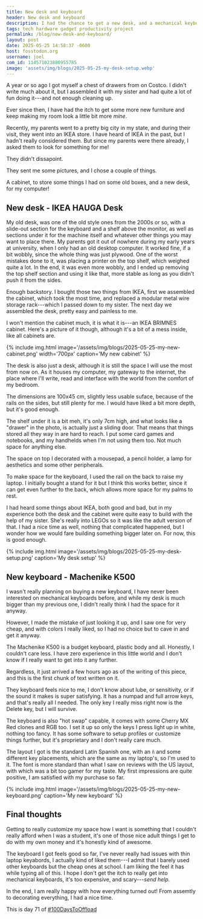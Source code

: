 ```yaml
---
title: New desk and keyboard
header: New desk and keyboard
description: I had the chance to get a new desk, and a mechanical keyboard while we are at it, so now I got a new setup! Very productive stuff.
tags: tech hardware gadget productivity project
permalink: /blog/new-desk-and-keyboard/
layout: post
date: 2025-05-25 14:58:37 -0600
host: fosstodon.org
username: joel
com_id: 114571023880955785
image: 'assets/img/blogs/2025-05-25-my-desk-setup.webp'
---
```


A year or so ago I got myself a chest of drawers from on Costco. I didn't write much about it, but I assembled it with my sister and had quite a lot of fun doing it---and not enough cleaning up. 

Ever since then, I have had the itch to get some more new furniture and keep making my room look a little bit more *mine*.

Recently, my parents went to a pretty big city in my state, and during their visit, they went into an IKEA store. I have heard of IKEA in the past, but I hadn't really considered them. But since my parents were there already, I asked them to look for something for me!

They didn't dissapoint.

They sent me some píctures, and I chose a couple of things.

A cabinet, to store some things I had on some old boxes, and a new desk, for my computer!


## New desk - IKEA HAUGA Desk

My old desk, was one of the old style ones from the 2000s or so, with a slide-out section for the keyboard and a shelf above the monitor, as well as sections under it for the machine itself and whatever other things you may want to place there. My parents got it out of nowhere during my early years at university, when I only had an old desktop computer. It worked fine, if a bit wobbly, since the whole thing was just plywood. One of the worst mistakes done to it, was placing a printer on the top shelf, which weighed quite a lot. In the end, it was even more wobbly, and I ended up removing the top shelf section and using it like that, more stable as long as you didn't push it from the sides.

Enough backstory. I bought those two things from IKEA, first we assembled the cabinet, which took the most time, and replaced a modular metal wire storage rack---which I passed down to my sister. The next day we assembled the desk, pretty easy and painless to me.

I won't mention the cabinet much, it is what it is---an IKEA BRIMNES cabinet. Here's a picture of it though, although it's a bit of a mess inside, like all cabinets are.

{% include img.html image='/assets/img/blogs/2025-05-25-my-new-cabinet.png' width='700px' caption='My new cabinet' %}

The desk is also just a desk, although it is still the space I will use the most from now on. As it houses my computer, my gateway to the internet, the place where I'll write, read and interface with the world from the comfort of my bedroom.

The dimensions are 100x45 cm, slightly less usable suface, because of the rails on the sides, but still plenty for me. I would have liked a bit more depth, but it's good enough.

The shelf under it is a bit meh, it's only 7cm high, and what looks like a "drawer" in the photo, is actually just a sliding door. That means that things stored all they way in are hard to reach. I put some card games and notebooks, and my handhelds when I'm not using them too. Not much space for anything else.

The space on top I decorated with a mousepad, a pencil holder, a lamp for aesthetics and some other peripherals.

To make space for the keyboard, I used the rail on the back to raise my laptop. I initially bought a stand for it but I think this works better, since it can get even further to the back, which allows more space for my palms to rest.

I had heard some things about IKEA, both good and bad, but in my experience both the desk and the cabinet were quite easy to build with the help of my sister. She's really into LEGOs so it was like the adult version of that. I had a nice time as well, nothing that complicated happened, but I wonder how we would fare building something bigger later on. For now, this is good enough.


{% include img.html image='/assets/img/blogs/2025-05-25-my-desk-setup.png' caption='My desk setup' %}

## New keyboard - Machenike K500


I wasn't really planning on buying a new keyboard, I have never been interested on mechanical keyboards before, and while my desk is much bigger than my previous one, I didn't really think I had the space for it anyway. 

However, I made the mistake of just looking it up, and I saw one for very cheap, and with colors I really liked, so I had no choice but to cave in and get it anyway.

The Machenike K500 is a budget keyboard, plastic body and all. Honestly, I couldn't care less. I have zero experience in this little world and I don't know if I really want to get into it any further.

Regardless, it just arrived a few hours ago as of the writing of this piece, and this is the first chunk of text written on it.

They keyboard feels nice to me, I don't know about lube, or sensitivity, or if the sound it makes is super satisfying. It has a numpad and full arrow keys, and that's really all I needed. The only key I really miss right now is the Delete key, but I will survive.

The keyboard is also "hot swap" capable, it comes with some Cherry MX Red clones and RGB too. I set it up so only the keys I press light up in white, nothing too fancy. It has some software to setup profiles or customize things further, but it's proprietary and I don't really care much.

The layout I got is the standard Latin Spanish one, with an `ñ` and some different key placements, which are the same as my laptop's, so I'm used to it. The font is more standard than what I saw on reviews with the US layout, with which was a bit too gamer for my taste. My first impressions are quite positive, I am satisfied with my purchase so far.

{% include img.html image='/assets/img/blogs/2025-05-25-my-new-keyboard.png' caption='My new keyboard' %}

## Final thoughts

Getting to really customize my space how I want is something that I couldn't really afford when I was a student, it's one of those nice adult things I get to do with my own money and it's honestly kind of awesome.

The keyboard I got feels good so far, I've never really had issues with thin laptop keyabords, I actually kind of liked them---I admit that I barely used other keyboards but the cheap ones at school. I am liking the feel it has while typing all of this. I hope I don't get the itch to really get into mechanical keyboards, it's too expensive, and scary---*send help.*

In the end, I am really happy with how everything turned out! From assemtly to decorating everything, I had a nice time.

This is day 71 of [#100DaysToOffload](https://100daystooffload.com)

